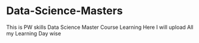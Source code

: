 # Data-Science-Masters
This is PW skills Data Science Master Course Learning Here I will upload All my Learning  Day wise
